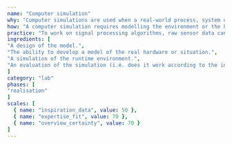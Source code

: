 ```yaml
---
name: "Computer simulation"
why: "Computer simulations are used when a real-world process, system or event situation is not available or feasible."
how: "A computer simulation requires modelling the environment or the hardware. Hardware that is not available, that can break during testing or that is too expensive can be simulated in such a way that other components in the system do not know that a stub is being used instead of the real hardware. A simulation allows you to run an experiment many times with different parameters."
practice: "To work on signal processing algorithms, raw sensor data can be simulated by sending a list of simulated readings instead of using a real sensor during development."
ingredients: [
"A design of the model.",
"The ability to develop a model of the real hardware or situation.",
"A simulation of the runtime environment.",
"An evaluation of the simulation (i.e. does it work according to the intended model?)."
]
category: "lab"
phases: [
"realisation"
]
scales: [
  { name: "inspiration_data", value: 50 },
  { name: "expertise_fit", value: 70 },
  { name: "overview_certainty", value: 70 }
]
---
```

